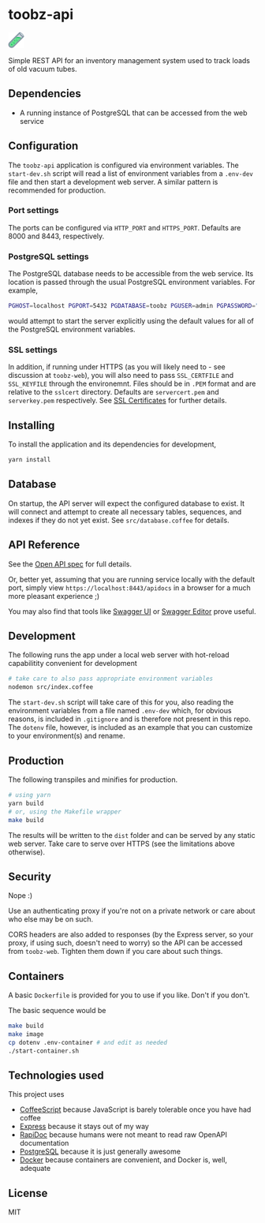 # toobz-api

![toobz](./src/apidocs/favicon-32x32.png)

Simple REST API for an inventory management system used to track loads of old vacuum tubes.

## Dependencies

* A running instance of PostgreSQL that can be accessed from the web service

## Configuration

The `toobz-api` application is configured via environment variables. The `start-dev.sh` script will
read a list of environment variables from a `.env-dev` file and then start a development web server. A
similar pattern is recommended for production.

### Port settings

The ports can be configured via `HTTP_PORT` and `HTTPS_PORT`. Defaults are 8000 and 8443, respectively.

### PostgreSQL settings

The PostgreSQL database needs to be accessible from the web service.
Its location is passed through the usual PostgreSQL environment variables.
For example,

```bash
PGHOST=localhost PGPORT=5432 PGDATABASE=toobz PGUSER=admin PGPASSWORD="" node dist/index.js
```

would attempt to start the server explicitly using the default values for all of the PostgreSQL environment
variables.

### SSL settings

In addition, if running under HTTPS (as you will likely need to - see discussion at `toobz-web`), you will
also need to pass `SSL_CERTFILE` and `SSL_KEYFILE` through the environemnt. Files should be in `.PEM`
format and are relative to the `sslcert` directory. Defaults are `servercert.pem` and `serverkey.pem` respectively.
See [SSL Certificates](sslcert/README.md) for further details.

## Installing

To install the application and its dependencies for development,

```bash
yarn install
```

## Database

On startup, the API server will expect the configured database to exist. It will connect and attempt to create
all necessary tables, sequences, and indexes if they do not yet exist. See `src/database.coffee` for details.

## API Reference

See the [Open API spec](src/apidocs/swagger.json) for full details.

Or, better yet, assuming that you are running service locally with the default port, simply view `https://localhost:8443/apidocs` in a browser for a much more pleasant experience ;)

You may also find that tools like [Swagger UI](https://swagger.io/tools/swagger-ui) or [Swagger Editor](https://swagger.io/tools/swagger-editor) prove useful.

## Development

The following runs the app under a local web server with hot-reload capabilitity convenient for development

```bash
# take care to also pass appropriate environment variables
nodemon src/index.coffee
```

The `start-dev.sh` script will take care of this for you, also reading the environment variables from a file named `.env-dev` which,
for obvious reasons, is included in `.gitignore` and is therefore not present in this repo. The `dotenv` file, however, is included
as an example that you can customize to your environment(s) and rename.

## Production

The following transpiles and minifies for production.

```bash
# using yarn
yarn build
# or, using the Makefile wrapper
make build
```

The results will be written to the `dist` folder and can be served by any static web server.
Take care to serve over HTTPS (see the limitations above otherwise).

## Security

Nope :)

Use an authenticating proxy if you're not on a private network or care about who else may be on such.

CORS headers are also added to responses (by the Express server, so your proxy, if using such, doesn't need to worry) so the API can be accessed from `toobz-web`. Tighten them down if you care about such things.

## Containers

A basic `Dockerfile` is provided for you to use if you like. Don't if you don't.

The basic sequence would be

```bash
make build
make image
cp dotenv .env-container # and edit as needed
./start-container.sh
```

## Technologies used

This project uses

* [CoffeeScript](https://coffeescript.org) because JavaScript is barely tolerable once you have had coffee
* [Express](https://expressjs.com) because it stays out of my way
* [RapiDoc](https://rapidocweb.com/index.html) because humans were not meant to read raw OpenAPI documentation
* [PostgreSQL](https://postgresql.org) because it is just generally awesome
* [Docker](https://docker.com) because containers are convenient, and Docker is, well, adequate

## License

MIT
